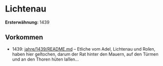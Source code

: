 # Lichtenau

**Ersterwähnung:** 1439

## Vorkommen
- 1439: [jahre/1439/README.md](../jahre/1439/README.md) – Etliche vom Adel, Lichtenau und Roſen, haben hier
geſtochen, darum der Rat hinter den Mauern, auf den
Türmen und an den Thoren hüten laſſen...
